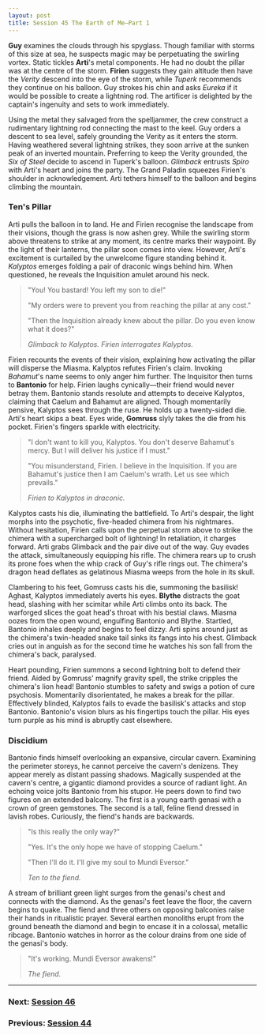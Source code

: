 ```yaml
---
layout: post
title: Session 45 The Earth of Me—Part 1
---
```


**Guy** examines the clouds through his spyglass. Though familiar with storms of this size at sea, he suspects magic may be perpetuating the swirling vortex. Static tickles **Arti**'s metal components. He had no doubt the pillar was at the centre of the storm. **Firien** suggests they gain altitude then have the *Verity* descend into the eye of the storm, while *Tuperk* recommends they continue on his balloon. Guy strokes his chin and asks *Eureka* if it would be possible to create a lightning rod. The artificer is delighted by the captain's ingenuity and sets to work immediately.

Using the metal they salvaged from the spelljammer, the crew construct a rudimentary lightning rod connecting the mast to the keel. Guy orders a descent to sea level, safely grounding the Verity as it enters the storm. Having weathered several lightning strikes, they soon arrive at the sunken peak of an inverted mountain. Preferring to keep the Verity grounded, the *Six of Steel* decide to ascend in Tuperk's balloon. *Glimback* entrusts *Spiro* with Arti's heart and joins the party. The Grand Paladin squeezes Firien's shoulder in acknowledgement. Arti tethers himself to the balloon and begins climbing the mountain.

### Ten's Pillar

Arti pulls the balloon in to land. He and Firien recognise the landscape from their visions, though the grass is now ashen grey. While the swirling storm above threatens to strike at any moment, its centre marks their waypoint. By the light of their lanterns, the pillar soon comes into view. However, Arti's excitement is curtailed by the unwelcome figure standing behind it. *Kalyptos* emerges folding a pair of draconic wings behind him. When questioned, he reveals the Inquisition amulet around his neck.

> "You! You bastard! You left my son to die!"
>
> "My orders were to prevent you from reaching the pillar at any cost."
>
> "Then the Inquisition already knew about the pillar. Do you even know what it does?"
>
> *Glimback to Kalyptos. Firien interrogates Kalyptos.*

Firien recounts the events of their vision, explaining how activating the pillar will disperse the Miasma. Kalyptos refutes Firien's claim. Invoking *Bahamut*'s name seems to only anger him further. The Inquisitor then turns to **Bantonio** for help. Firien laughs cynically—their friend would never betray them. Bantonio stands resolute and attempts to deceive Kalyptos, claiming that Caelum and Bahamut are aligned. Though momentarily pensive, Kalyptos sees through the ruse. He holds up a twenty-sided die. Arti's heart skips a beat. Eyes wide, **Gomruss** slyly takes the die from his pocket. Firien's fingers sparkle with electricity.

> "I don't want to kill you, Kalyptos. You don't deserve Bahamut's mercy. But I will deliver his justice if I must."
>
> "You misunderstand, Firien. I believe in the Inquisition. If you are Bahamut's justice then I am Caelum's wrath. Let us see which prevails."
>
> *Firien to Kalyptos in draconic.*

Kalyptos casts his die, illuminating the battlefield. To Arti's despair, the light morphs into the psychotic, five-headed chimera from his nightmares. Without hesitation, Firien calls upon the perpetual storm above to strike the chimera with a supercharged bolt of lightning! In retaliation, it charges forward. Arti grabs Glimback and the pair dive out of the way. Guy evades the attack, simultaneously equipping his rifle. The chimera rears up to crush its prone foes when the whip crack of Guy's rifle rings out. The chimera's dragon head deflates as gelatinous Miasma weeps from the hole in its skull.

Clambering to his feet, Gomruss casts his die, summoning the basilisk! Aghast, Kalyptos immediately averts his eyes. **Blythe** distracts the goat head, slashing with her scimitar while Arti climbs onto its back. The warforged slices the goat head's throat with his bestial claws. Miasma oozes from the open wound, engulfing Bantonio and Blythe. Startled, Bantonio inhales deeply and begins to feel dizzy. Arti spins around just as the chimera's twin-headed snake tail sinks its fangs into his chest. Glimback cries out in anguish as for the second time he watches his son fall from the chimera's back, paralysed.

Heart pounding, Firien summons a second lightning bolt to defend their friend. Aided by Gomruss' magnify gravity spell, the strike cripples the chimera's lion head! Bantonio stumbles to safety and swigs a potion of cure psychosis. Momentarily disorientated, he makes a break for the pillar. Effectively blinded, Kalyptos fails to evade the basilisk's attacks and stop Bantonio. Bantonio's vision blurs as his fingertips touch the pillar. His eyes turn purple as his mind is abruptly cast elsewhere.

### Discidium

Bantonio finds himself overlooking an expansive, circular cavern. Examining the perimeter storeys, he cannot perceive the cavern's denizens. They appear merely as distant passing shadows. Magically suspended at the cavern's centre, a gigantic diamond provides a source of radiant light. An echoing voice jolts Bantonio from his stupor. He peers down to find two figures on an extended balcony. The first is a young earth genasi with a crown of green gemstones. The second is a tall, feline fiend dressed in lavish robes. Curiously, the fiend's hands are backwards.

> "Is this really the only way?"
>
> "Yes. It's the only hope we have of stopping Caelum."
>
> "Then I'll do it. I'll give my soul to Mundi Eversor."
>
> *Ten to the fiend.*

A stream of brilliant green light surges from the genasi's chest and connects with the diamond. As the genasi's feet leave the floor, the cavern begins to quake. The fiend and three others on opposing balconies raise their hands in ritualistic prayer. Several earthen monoliths erupt from the ground beneath the diamond and begin to encase it in a colossal, metallic ribcage. Bantonio watches in horror as the colour drains from one side of the genasi's body.

> "It's working. Mundi Eversor awakens!"
>
> *The fiend.*

---

### **Next: [Session 46](session-46)**
### **Previous: [Session 44](session-44)**
